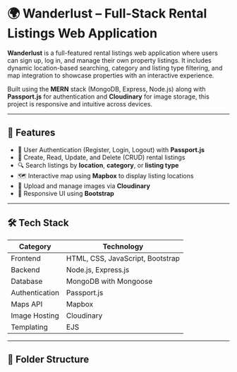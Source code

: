 # 🌍 Wanderlust – Full-Stack Rental Listings Web Application

**Wanderlust** is a full-featured rental listings web application where users can sign up, log in, and manage their own property listings. It includes dynamic location-based searching, category and listing type filtering, and map integration to showcase properties with an interactive experience.

Built using the **MERN** stack (MongoDB, Express, Node.js) along with **Passport.js** for authentication and **Cloudinary** for image storage, this project is responsive and intuitive across devices.

---

## 🚀 Features

- 👤 User Authentication (Register, Login, Logout) with **Passport.js**
- 🏡 Create, Read, Update, and Delete (CRUD) rental listings
- 🔍 Search listings by **location**, **category**, or **listing type**
- 🗺️ Interactive map using **Mapbox** to display listing locations
- 📸 Upload and manage images via **Cloudinary**
- 📱 Responsive UI using **Bootstrap**

---

## 🛠️ Tech Stack

| Category        | Technology                          |
|----------------|--------------------------------------|
| Frontend        | HTML, CSS, JavaScript, Bootstrap     |
| Backend         | Node.js, Express.js                  |
| Database        | MongoDB with Mongoose                |
| Authentication  | Passport.js                          |
| Maps API        | Mapbox                               |
| Image Hosting   | Cloudinary                           |
| Templating      | EJS                                  |

---

## 📂 Folder Structure

